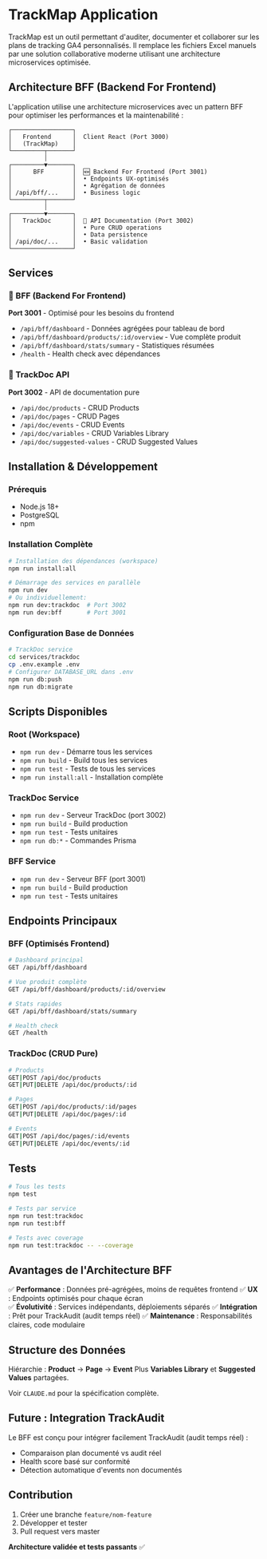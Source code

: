 # TrackMap Application

TrackMap est un outil permettant d'auditer, documenter et collaborer sur les plans de tracking GA4 personnalisés. Il remplace les fichiers Excel manuels par une solution collaborative moderne utilisant une architecture microservices optimisée.

## Architecture BFF (Backend For Frontend)

L'application utilise une architecture microservices avec un pattern BFF pour optimiser les performances et la maintenabilité :

```
┌─────────────────┐
│   Frontend      │  Client React (Port 3000)
│   (TrackMap)    │  
└─────────┬───────┘
          │
┌─────────▼───────┐
│      BFF        │  🆕 Backend For Frontend (Port 3001)
│                 │  • Endpoints UX-optimisés
│                 │  • Agrégation de données  
│ /api/bff/...    │  • Business logic
└─────────┬───────┘
          │
┌─────────▼───────┐
│   TrackDoc      │  📝 API Documentation (Port 3002)
│                 │  • Pure CRUD operations
│                 │  • Data persistence
│ /api/doc/...    │  • Basic validation
└─────────────────┘
```

## Services

### 🎯 BFF (Backend For Frontend)
**Port 3001** - Optimisé pour les besoins du frontend
- `/api/bff/dashboard` - Données agrégées pour tableau de bord
- `/api/bff/dashboard/products/:id/overview` - Vue complète produit
- `/api/bff/dashboard/stats/summary` - Statistiques résumées
- `/health` - Health check avec dépendances

### 📝 TrackDoc API  
**Port 3002** - API de documentation pure
- `/api/doc/products` - CRUD Products
- `/api/doc/pages` - CRUD Pages  
- `/api/doc/events` - CRUD Events
- `/api/doc/variables` - CRUD Variables Library
- `/api/doc/suggested-values` - CRUD Suggested Values

## Installation & Développement

### Prérequis
- Node.js 18+
- PostgreSQL
- npm

### Installation Complète
```bash
# Installation des dépendances (workspace)
npm run install:all

# Démarrage des services en parallèle
npm run dev
# Ou individuellement:
npm run dev:trackdoc  # Port 3002
npm run dev:bff       # Port 3001
```

### Configuration Base de Données
```bash
# TrackDoc service
cd services/trackdoc
cp .env.example .env
# Configurer DATABASE_URL dans .env
npm run db:push
npm run db:migrate
```

## Scripts Disponibles

### Root (Workspace)
- `npm run dev` - Démarre tous les services
- `npm run build` - Build tous les services
- `npm run test` - Tests de tous les services
- `npm run install:all` - Installation complète

### TrackDoc Service
- `npm run dev` - Serveur TrackDoc (port 3002)
- `npm run build` - Build production
- `npm run test` - Tests unitaires
- `npm run db:*` - Commandes Prisma

### BFF Service  
- `npm run dev` - Serveur BFF (port 3001)
- `npm run build` - Build production
- `npm run test` - Tests unitaires

## Endpoints Principaux

### BFF (Optimisés Frontend)
```bash
# Dashboard principal
GET /api/bff/dashboard

# Vue produit complète
GET /api/bff/dashboard/products/:id/overview

# Stats rapides
GET /api/bff/dashboard/stats/summary

# Health check
GET /health
```

### TrackDoc (CRUD Pure)
```bash
# Products
GET|POST /api/doc/products
GET|PUT|DELETE /api/doc/products/:id

# Pages
GET|POST /api/doc/products/:id/pages
GET|PUT|DELETE /api/doc/pages/:id

# Events
GET|POST /api/doc/pages/:id/events
GET|PUT|DELETE /api/doc/events/:id
```

## Tests

```bash
# Tous les tests
npm test

# Tests par service
npm run test:trackdoc
npm run test:bff

# Tests avec coverage
npm run test:trackdoc -- --coverage
```

## Avantages de l'Architecture BFF

✅ **Performance** : Données pré-agrégées, moins de requêtes frontend
✅ **UX** : Endpoints optimisés pour chaque écran  
✅ **Évolutivité** : Services indépendants, déploiements séparés
✅ **Intégration** : Prêt pour TrackAudit (audit temps réel)
✅ **Maintenance** : Responsabilités claires, code modulaire

## Structure des Données

Hiérarchie : **Product** → **Page** → **Event**
Plus **Variables Library** et **Suggested Values** partagées.

Voir `CLAUDE.md` pour la spécification complète.

## Future : Integration TrackAudit

Le BFF est conçu pour intégrer facilement TrackAudit (audit temps réel) :
- Comparaison plan documenté vs audit réel
- Health score basé sur conformité  
- Détection automatique d'events non documentés

## Contribution

1. Créer une branche `feature/nom-feature`
2. Développer et tester
3. Pull request vers master

**Architecture validée et tests passants** ✅